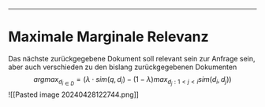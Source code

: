 
---
# Maximale Marginale Relevanz
Das nächste zurückgegebene Dokument soll relevant sein zur Anfrage sein, aber auch verschieden zu den bislang zurückgegebenen Dokumenten
$$argmax_{d_{i\in D}}=(\lambda \cdot sim(q,d_{i})-(1-\lambda)max_{d_{j}:1<j<i}sim(d_{i},d_{j}))$$
![[Pasted image 20240428122744.png]]